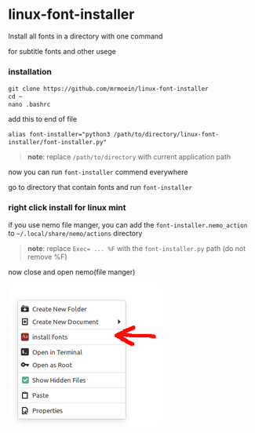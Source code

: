 # linux-font-installer
Install all fonts in a directory with one command

for subtitle fonts and other usege

### installation
```
git clone https://github.com/mrmoein/linux-font-installer
cd ~
nano .bashrc
```
add this to end of file
```
alias font-installer="python3 /path/to/directory/linux-font-installer/font-installer.py"
```
>**note**: replace `/path/to/directory` with current application path

now you can run `font-installer` commend everywhere

go to directory that contain fonts and run `font-installer`

### right click install for linux mint
if you use nemo file manger, you can add the `font-installer.nemo_action` to `~/.local/share/nemo/actions` directory

> **note**: replace `Exec= ... %F` with the `font-installer.py` path (do not remove %F)

now close and open nemo(file manger)

![nemo action screenshot](nemo_action_screenshot.png)